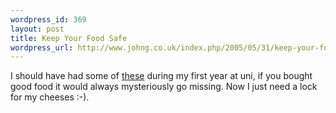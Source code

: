 ```yaml
--- 
wordpress_id: 369
layout: post
title: Keep Your Food Safe
wordpress_url: http://www.johng.co.uk/index.php/2005/05/31/keep-your-food-safe/
---
```

I should have had some of <a href="http://www.engadget.com/entry/1234000710045088/" target="_self">these</a> during my first year at uni, if you bought good food it would always mysteriously go missing. Now I just need a lock for my cheeses :-).<br />
